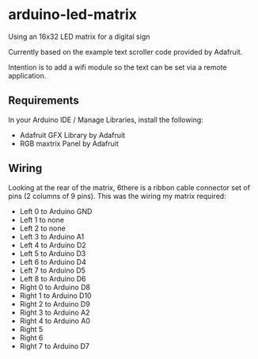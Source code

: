# arduino-led-matrix
Using an 16x32 LED matrix for a digital sign

Currently based on the example text scroller code provided by Adafruit.

Intention is to add a wifi module so the text can be set via a remote application.

## Requirements

In your Arduino IDE / Manage Libraries, install the following:

* Adafruit GFX Library by Adafruit
* RGB maxtrix Panel by Adafruit

## Wiring

Looking at the rear of the matrix, 6there is a ribbon cable connector set of pins (2 columns of 9 pins). This was the wiring my matrix required:

* Left 0 to Arduino GND
* Left 1 to none
* Left 2 to none
* Left 3 to Arduino A1
* Left 4 to Arduino D2
* Left 5 to Arduino D3
* Left 6 to Arduino D4
* Left 7 to Arduino D5
* Left 8 to Arduino D6
* Right 0 to Arduino D8
* Right 1 to Arduino D10
* Right 2 to Arduino D9
* Right 3 to Arduino A2
* Right 4 to Arduino A0
* Right 5
* Right 6
* Right 7 to Arduino D7

